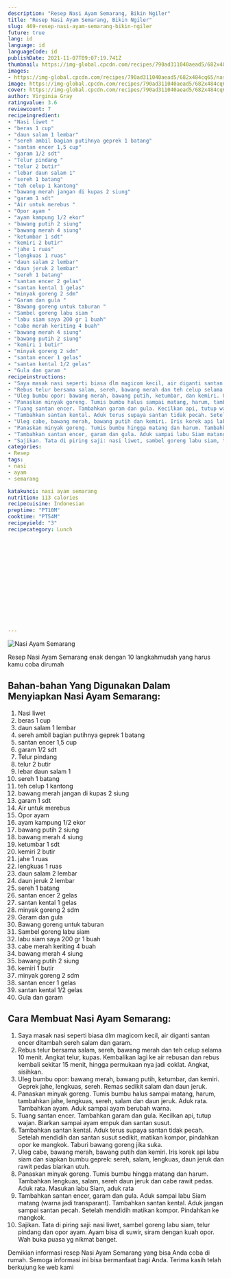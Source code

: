 ```yaml
---
description: "Resep Nasi Ayam Semarang, Bikin Ngiler"
title: "Resep Nasi Ayam Semarang, Bikin Ngiler"
slug: 469-resep-nasi-ayam-semarang-bikin-ngiler
future: true
lang: id
language: id
languageCode: id
publishDate: 2021-11-07T09:07:19.741Z 
thumbnail: https://img-global.cpcdn.com/recipes/790ad311040aead5/682x484cq65/nasi-ayam-semarang-foto-resep-utama.png
images:
- https://img-global.cpcdn.com/recipes/790ad311040aead5/682x484cq65/nasi-ayam-semarang-foto-resep-utama.png
image: https://img-global.cpcdn.com/recipes/790ad311040aead5/682x484cq65/nasi-ayam-semarang-foto-resep-utama.png
cover: https://img-global.cpcdn.com/recipes/790ad311040aead5/682x484cq65/nasi-ayam-semarang-foto-resep-utama.png
author: Virginia Gray
ratingvalue: 3.6
reviewcount: 7
recipeingredient:
- "Nasi liwet "
- "beras 1 cup"
- "daun salam 1 lembar"
- "sereh ambil bagian putihnya geprek 1 batang"
- "santan encer 1,5 cup"
- "garam 1/2 sdt"
- "Telur pindang "
- "telur 2 butir"
- "lebar daun salam 1"
- "sereh 1 batang"
- "teh celup 1 kantong"
- "bawang merah jangan di kupas 2 siung"
- "garam 1 sdt"
- "Air untuk merebus "
- "Opor ayam "
- "ayam kampung 1/2 ekor"
- "bawang putih 2 siung"
- "bawang merah 4 siung"
- "ketumbar 1 sdt"
- "kemiri 2 butir"
- "jahe 1 ruas"
- "lengkuas 1 ruas"
- "daun salam 2 lembar"
- "daun jeruk 2 lembar"
- "sereh 1 batang"
- "santan encer 2 gelas"
- "santan kental 1 gelas"
- "minyak goreng 2 sdm"
- "Garam dan gula "
- "Bawang goreng untuk taburan "
- "Sambel goreng labu siam "
- "labu siam saya 200 gr 1 buah"
- "cabe merah keriting 4 buah"
- "bawang merah 4 siung"
- "bawang putih 2 siung"
- "kemiri 1 butir"
- "minyak goreng 2 sdm"
- "santan encer 1 gelas"
- "santan kental 1/2 gelas"
- "Gula dan garam "
recipeinstructions:
- "Saya masak nasi seperti biasa dlm magicom kecil, air diganti santan encer ditambah sereh salam dan garam."
- "Rebus telur bersama salam, sereh, bawang merah dan teh celup selama 10 menit. Angkat telur, kupas. Kembalikan lagi ke air rebusan dan rebus kembali sekitar 15 menit, hingga permukaan nya jadi coklat. Angkat, sisihkan."
- "Uleg bumbu opor: bawang merah, bawang putih, ketumbar, dan kemiri. Geprek jahe, lengkuas, sereh. Remas sedikit salam dan daun jeruk."
- "Panaskan minyak goreng. Tumis bumbu halus sampai matang, harum, tambahkan jahe, lengkuas, sereh, salam dan daun jeruk. Aduk rata. Tambahkan ayam. Aduk sampai ayam berubah warna."
- "Tuang santan encer. Tambahkan garam dan gula. Kecilkan api, tutup wajan. Biarkan sampai ayam empuk dan santan susut."
- "Tambahkan santan kental. Aduk terus supaya santan tidak pecah. Setelah mendidih dan santan susut sedikit, matikan kompor, pindahkan opor ke mangkok. Taburi bawang goreng jika suka."
- "Uleg cabe, bawang merah, bawang putih dan kemiri. Iris korek api labu siam dan siapkan bumbu geprek: sereh, salam, lengkuas, daun jeruk dan rawit pedas biarkan utuh."
- "Panaskan minyak goreng. Tumis bumbu hingga matang dan harum. Tambahkan lengkuas, salam, sereh daun jeruk dan cabe rawit pedas. Aduk rata. Masukan labu Siam, aduk rata"
- "Tambahkan santan encer, garam dan gula. Aduk sampai labu Siam matang (warna jadi transparant). Tambahkan santan kental. Aduk jangan sampai santan pecah. Setelah mendidih matikan kompor. Pindahkan ke mangkok."
- "Sajikan. Tata di piring saji: nasi liwet, sambel goreng labu siam, telur pindang dan opor ayam. Ayam bisa di suwir, siram dengan kuah opor. Wah buka puasa yg nikmat banget."
categories:
- Resep
tags:
- nasi
- ayam
- semarang

katakunci: nasi ayam semarang 
nutrition: 113 calories
recipecuisine: Indonesian
preptime: "PT10M"
cooktime: "PT54M"
recipeyield: "3"
recipecategory: Lunch


     
    
    
    
    
    
    
    
    
    
    
      
    
---
```



![Nasi Ayam Semarang](https://img-global.cpcdn.com/recipes/790ad311040aead5/682x484cq65/nasi-ayam-semarang-foto-resep-utama.png)

Resep Nasi Ayam Semarang  enak dengan 10 langkahmudah yang harus kamu coba dirumah

<!--inarticleads1-->

## Bahan-bahan Yang Digunakan Dalam Menyiapkan Nasi Ayam Semarang:

1. Nasi liwet 
1. beras 1 cup
1. daun salam 1 lembar
1. sereh ambil bagian putihnya geprek 1 batang
1. santan encer 1,5 cup
1. garam 1/2 sdt
1. Telur pindang 
1. telur 2 butir
1. lebar daun salam 1
1. sereh 1 batang
1. teh celup 1 kantong
1. bawang merah jangan di kupas 2 siung
1. garam 1 sdt
1. Air untuk merebus 
1. Opor ayam 
1. ayam kampung 1/2 ekor
1. bawang putih 2 siung
1. bawang merah 4 siung
1. ketumbar 1 sdt
1. kemiri 2 butir
1. jahe 1 ruas
1. lengkuas 1 ruas
1. daun salam 2 lembar
1. daun jeruk 2 lembar
1. sereh 1 batang
1. santan encer 2 gelas
1. santan kental 1 gelas
1. minyak goreng 2 sdm
1. Garam dan gula 
1. Bawang goreng untuk taburan 
1. Sambel goreng labu siam 
1. labu siam saya 200 gr 1 buah
1. cabe merah keriting 4 buah
1. bawang merah 4 siung
1. bawang putih 2 siung
1. kemiri 1 butir
1. minyak goreng 2 sdm
1. santan encer 1 gelas
1. santan kental 1/2 gelas
1. Gula dan garam 



<!--inarticleads2-->

## Cara Membuat Nasi Ayam Semarang:

1. Saya masak nasi seperti biasa dlm magicom kecil, air diganti santan encer ditambah sereh salam dan garam.
1. Rebus telur bersama salam, sereh, bawang merah dan teh celup selama 10 menit. Angkat telur, kupas. Kembalikan lagi ke air rebusan dan rebus kembali sekitar 15 menit, hingga permukaan nya jadi coklat. Angkat, sisihkan.
1. Uleg bumbu opor: bawang merah, bawang putih, ketumbar, dan kemiri. Geprek jahe, lengkuas, sereh. Remas sedikit salam dan daun jeruk.
1. Panaskan minyak goreng. Tumis bumbu halus sampai matang, harum, tambahkan jahe, lengkuas, sereh, salam dan daun jeruk. Aduk rata. Tambahkan ayam. Aduk sampai ayam berubah warna.
1. Tuang santan encer. Tambahkan garam dan gula. Kecilkan api, tutup wajan. Biarkan sampai ayam empuk dan santan susut.
1. Tambahkan santan kental. Aduk terus supaya santan tidak pecah. Setelah mendidih dan santan susut sedikit, matikan kompor, pindahkan opor ke mangkok. Taburi bawang goreng jika suka.
1. Uleg cabe, bawang merah, bawang putih dan kemiri. Iris korek api labu siam dan siapkan bumbu geprek: sereh, salam, lengkuas, daun jeruk dan rawit pedas biarkan utuh.
1. Panaskan minyak goreng. Tumis bumbu hingga matang dan harum. Tambahkan lengkuas, salam, sereh daun jeruk dan cabe rawit pedas. Aduk rata. Masukan labu Siam, aduk rata
1. Tambahkan santan encer, garam dan gula. Aduk sampai labu Siam matang (warna jadi transparant). Tambahkan santan kental. Aduk jangan sampai santan pecah. Setelah mendidih matikan kompor. Pindahkan ke mangkok.
1. Sajikan. Tata di piring saji: nasi liwet, sambel goreng labu siam, telur pindang dan opor ayam. Ayam bisa di suwir, siram dengan kuah opor. Wah buka puasa yg nikmat banget.




Demikian informasi  resep Nasi Ayam Semarang   yang bisa Anda coba di rumah. Semoga informasi ini bisa bermanfaat bagi Anda. Terima kasih telah berkujung ke web kami
